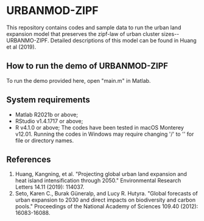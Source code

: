 # URBANMOD-ZIPF
This repository contains codes and sample data to run the urban land expansion model that preserves the zipf-law of urban cluster sizes--URBANMO-ZIPF. Detailed descriptions of this model can be found in Huang et al (2019).

## How to run the demo of URBANMOD-ZIPF
To run the demo provided here, open "main.m" in Matlab.

## System requirements
- Matlab R2021b or above;
- RStudio v1.4.1717 or above;
- R v4.1.0 or above;
The codes have been tested in macOS Monterey v12.01. 
Running the codes in Windows may require changing '/' to '\' for file or directory names.

## References
1. Huang, Kangning, et al. "Projecting global urban land expansion and heat island intensification through 2050." Environmental Research Letters 14.11 (2019): 114037.
2. Seto, Karen C., Burak Güneralp, and Lucy R. Hutyra. "Global forecasts of urban expansion to 2030 and direct impacts on biodiversity and carbon pools." Proceedings of the National Academy of Sciences 109.40 (2012): 16083-16088.